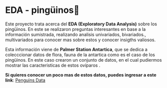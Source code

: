 # EDA - pingüinos🐧
Este proyecto trata acerca del **EDA (Exploratory Data Analysis)**  sobre los pingüinos. En este se realizaron preguntas interesantes en base a la información sumistrada, realizando analisis univariados, bivariados., multivariados para conocer mas sobre estos y conocer insigths valiosos.

Esta información viene de **Palmer Station Antartica**, que se dedica a colecccionar datos de flora, fauna de la antartica como es el caso de los pingüinos. En este caso crearon un conjunto de datos, en el cual pudiermos mostrar las caracteristicas de estos ovíparos .

**Si quieres conocer un poco mas de estos datos, puedes ingresar a este link**:
[Penguins Data](http://github.com/allisonhorst/palmerpenguins "Penguins Data")